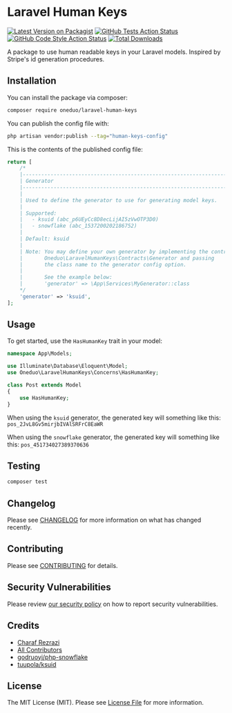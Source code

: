 # Laravel Human Keys

[![Latest Version on Packagist](https://img.shields.io/packagist/v/oneduo/laravel-human-keys.svg?style=flat-square)](https://packagist.org/packages/oneduo/laravel-human-keys)
[![GitHub Tests Action Status](https://img.shields.io/github/actions/workflow/status/oneduo/laravel-human-keys/run-tests.yml?branch=main&label=tests&style=flat-square)](https://github.com/oneduo/laravel-human-keys/actions?query=workflow%3Arun-tests+branch%3Amain)
[![GitHub Code Style Action Status](https://img.shields.io/github/actions/workflow/status/oneduo/laravel-human-keys/fix-php-code-style-issues.yml?branch=main&label=code%20style&style=flat-square)](https://github.com/oneduo/laravel-human-keys/actions?query=workflow%3A"Fix+PHP+code+style+issues"+branch%3Amain)
[![Total Downloads](https://img.shields.io/packagist/dt/oneduo/laravel-human-keys.svg?style=flat-square)](https://packagist.org/packages/oneduo/laravel-human-keys)

A package to use human readable keys in your Laravel models. Inspired by Stripe's id generation procedures.

## Installation

You can install the package via composer:

```bash
composer require oneduo/laravel-human-keys
```

You can publish the config file with:

```bash
php artisan vendor:publish --tag="human-keys-config"
```

This is the contents of the published config file:

```php
return [
    /*
    |--------------------------------------------------------------------------
    | Generator
    |--------------------------------------------------------------------------
    |
    | Used to define the generator to use for generating model keys.
    |
    | Supported:
    |   - ksuid (abc_p6UEyCc8D8ecLijAI5zVwOTP3D0)
    |   - snowflake (abc_1537200202186752)
    |
    | Default: ksuid
    |
    | Note: You may define your own generator by implementing the contract
    |       Oneduo\LaravelHumanKeys\Contracts\Generator and passing
    |       the class name to the generator config option.
    |
    |       See the example below:
    |       'generator' => \App\Services\MyGenerator::class
    */
    'generator' => 'ksuid',
];
```

## Usage

To get started, use the `HasHumanKey` trait in your model:

```php
namespace App\Models;

use Illuminate\Database\Eloquent\Model;
use Oneduo\LaravelHumanKeys\Concerns\HasHumanKey;

class Post extends Model
{
    use HasHumanKey;
}
```

When using the `ksuid` generator, the generated key will something like this: `pos_2JvL8Gv5mirjbIVAlSRFrC8EaWR`

When using the `snowflake` generator, the generated key will something like this: `pos_451734027389370636`

## Testing

```bash
composer test
```

## Changelog

Please see [CHANGELOG](CHANGELOG.md) for more information on what has changed recently.

## Contributing

Please see [CONTRIBUTING](CONTRIBUTING.md) for details.

## Security Vulnerabilities

Please review [our security policy](../../security/policy) on how to report security vulnerabilities.

## Credits

- [Charaf Rezrazi](https://github.com/rezrazi)
- [All Contributors](../../contributors)
- [godruoyi/php-snowflake](https://github.com/godruoyi/php-snowflake)
- [tuupola/ksuid](https:/:github.com/tuupola/ksuid)

## License

The MIT License (MIT). Please see [License File](LICENSE.md) for more information.
